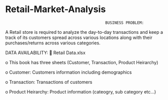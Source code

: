 # Retail-Market-Analysis

                                                BUSINESS PROBLEM:

A Retail store is required to analyze the day-to-day transactions and keep a track of its customers spread across various locations along with their purchases/returns across various categories. 

DATA AVAILABILITY:
 Retail Data.xlsx

o This book has three sheets (Customer, Transaction, Product Heirarchy) 


o Customer: Customers information including demographics 


o Transaction: Transactions of customers 


o Product Heirarchy: Product information (cateogry, sub category etc...) 
